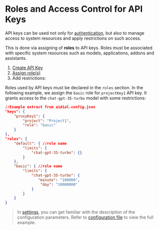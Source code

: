 # Roles and Access Control for API Keys

API keys can be used not only for [authentication](/Auth/programmatic-auth), but also to manage access to system resources and apply restrictions on such access.

This is done via assigning of **roles** to API keys. Roles must be associated with specific system resources such as models, applications, addons and assistants.

1. [Create API Key](/Auth/programmatic-auth#step-1-define-api-keys)
2. [Assign role(s)](/Auth/programmatic-auth#step-2-assign-roles) 
3. Add restrictions: 

Roles used by API keys must be declared in the `roles` section. In the following example, we assign the `basic` role for `projectKey1` API key. It grants access to the `chat-gpt-35-turbo` model with some restrictions:

```Json
//Example extract from aidial.config.json
"keys": {
    "proxyKey1": {
        "project": "Project1",
        "role": "basic"
    }
},
"roles": {
    "default": { //role name
        "limits": {
            "chat-gpt-35-turbo": {}
        }
    },
    "basic": { //role name
        "limits": {
            "chat-gpt-35-turbo": {
               "minute": "100000", 
                "day": "10000000" 
            }
        }
    }
}
```

> In [settings](https://github.com/epam/ai-dial-core?tab=readme-ov-file#dynamic-settings), you can get familiar with the description of the configuration parameters. Refer to [configuration file](https://github.com/epam/ai-dial-core/blob/development/sample/aidial.config.json) to view the full example. 
